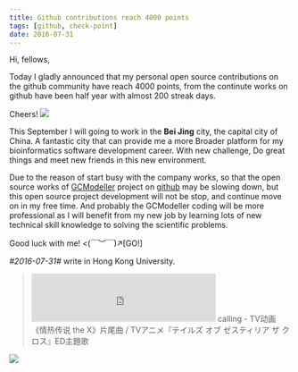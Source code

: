 ```yaml
---
title: Github contributions reach 4000 points
tags: [github, check-point]
date: 2016-07-31
---
```


Hi, fellows,

Today I gladly announced that my personal open source contributions on the github community have reach 4000 points, from the continute works on github have been half year with almost 200 streak days.

Cheers! ![](https://raw.githubusercontent.com/xieguigang/xieguigang.github.io-hexo/master/images/my/20160708144913.gif)

<!--more-->

This September I will going to work in the **Bei Jing** city, the capital city of China. A fantastic city that can provide me a more Broader platform for my bioinformatics software development career. With new challenge, Do great things and meet new friends in this new environment.

Due to the reason of start busy with the company works, so that the open source works of [GCModeller](http://gcmodeller.org) project on [github](https://github.com/SMRUCC/GCModeller) may be slowing down, but this open source project development will not be stop, and continue move on in my free time. And probably the GCModeller coding will be more professional as I will benefit from my new job by learning lots of new technical skill knowledge to solving the scientific problems.

Good luck with me! &lt;(￣︶￣)↗[GO!]

_#2016-07-31#_  write in Hong Kong University.

> <iframe frameborder="no" border="0" marginwidth="0" marginheight="0" width=330 height=86 src="http://music.163.com/outchain/player?type=2&id=422463176&auto=1&height=66"></iframe>
> calling - TV动画《情热传说 the X》片尾曲 / TVアニメ『テイルズ オブ ゼスティリア ザ クロス』ED主題歌

![](https://raw.githubusercontent.com/xieguigang/xieguigang.github.io-hexo/master/images/c/83f40ada28b2ba3a.jpg)